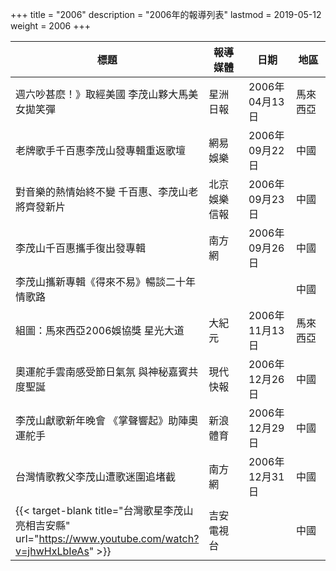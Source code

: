 +++
title = "2006"
description = "2006年的報導列表"
lastmod = 2019-05-12
weight = 2006
+++

<style>
table th:nth-of-type(2) {
	width: 200px;
}
table th:nth-of-type(3), th:nth-of-type(4) {
	width: 150px;
}
</style>

標題  | 報導媒體  | 日期 | 地區
--------------|-------|------|------ 
週六吵甚麽！》取經美國 李茂山夥大馬美女拋笑彈   | 星洲日報 | 2006年04月13日 |  馬來西亞
老牌歌手千百惠李茂山發專輯重返歌壇   | 網易娛樂 | 2006年09月22日 |  中國
對音樂的熱情始終不變 千百惠、李茂山老將齊發新片   | 北京娛樂信報 | 2006年09月23日 |  中國
李茂山千百惠攜手復出發專輯   | 南方網 | 2006年09月26日 |  中國
李茂山攜新專輯《得來不易》暢談二十年情歌路   |  |  |  中國
組圖：馬來西亞2006娛協獎 星光大道   | 大紀元 | 2006年11月13日 |  馬來西亞
奧運舵手雲南感受節日氣氛 與神秘嘉賓共度聖誕   | 現代快報 | 2006年12月26日 |  中國
李茂山獻歌新年晚會 《掌聲響起》助陣奧運舵手   | 新浪體育 | 2006年12月29日 |  中國
台灣情歌教父李茂山遭歌迷圍追堵截   | 南方網 | 2006年12月31日 |  中國
{{< target-blank title="台灣歌星李茂山亮相吉安縣" url="https://www.youtube.com/watch?v=jhwHxLbIeAs" >}}  | 吉安電視台 |  |  中國